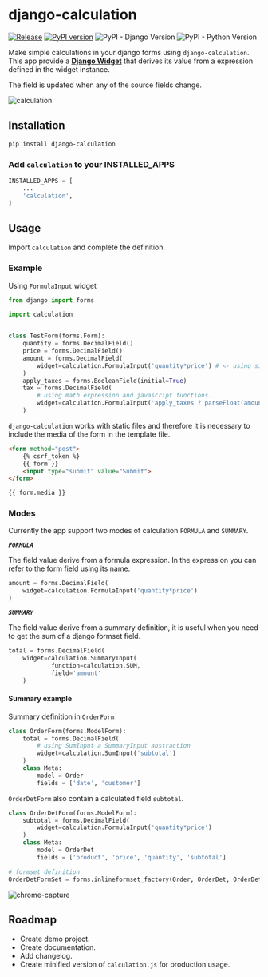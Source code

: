 # django-calculation

[![Release](https://github.com/blasferna/django-calculation/actions/workflows/release.yml/badge.svg)](https://github.com/blasferna/django-calculation/actions/workflows/release.yml)
[![PyPI version](https://img.shields.io/pypi/v/django-calculation.svg?color=success)](https://pypi.python.org/pypi/django-calculation)
![PyPI - Django Version](https://img.shields.io/pypi/djversions/django-calculation) ![PyPI - Python Version](https://img.shields.io/pypi/pyversions/django-calculation)

Make simple calculations in your django forms using `django-calculation`. This app provide a **[Django Widget](https://docs.djangoproject.com/en/3.2/ref/forms/widgets/)** that derives its value from a expression defined in the widget instance. 

The field is updated when any of the source fields change.

![calculation](https://user-images.githubusercontent.com/8385910/142947517-49a5d6a0-6a6c-41d6-8f14-a140ad44fa1e.gif)



## Installation

```bash
pip install django-calculation
```

### Add `calculation` to your INSTALLED_APPS

```python
INSTALLED_APPS = [
    ...
    'calculation',
]
````


## Usage

Import `calculation` and complete the definition. 

### Example

Using `FormulaInput` widget

```python
from django import forms

import calculation


class TestForm(forms.Form):
    quantity = forms.DecimalField()
    price = forms.DecimalField()
    amount = forms.DecimalField(
        widget=calculation.FormulaInput('quantity*price') # <- using single math expression
    )
    apply_taxes = forms.BooleanField(initial=True)
    tax = forms.DecimalField(
        # using math expression and javascript functions.
        widget=calculation.FormulaInput('apply_taxes ? parseFloat(amount/11).toFixed(2) : 0.0') 
    )

```

`django-calculation` works with static files and therefore it is necessary to include the media of the form in the template file.

```html
<form method="post">
    {% csrf_token %}
    {{ form }}
    <input type="submit" value="Submit">
</form>

{{ form.media }}
```

### Modes

Currently the app support two modes of calculation `FORMULA` and `SUMMARY`.

***`FORMULA`*** 

The field value derive from a formula expression. In the expression you can refer to the form field using its name.

```python
amount = forms.DecimalField(
    widget=calculation.FormulaInput('quantity*price')
)
```

***`SUMMARY`*** 

The field value derive from a summary definition, it is useful when you need to get the sum of a django formset field.

```python
total = forms.DecimalField(
    widget=calculation.SummaryInput(
            function=calculation.SUM,
            field='amount' 
    )
```

#### Summary example

Summary definition in `OrderForm`

```python
class OrderForm(forms.ModelForm):
    total = forms.DecimalField(
        # using SumInput a SummaryInput abstraction
        widget=calculation.SumInput('subtotal')
    )
    class Meta:
        model = Order
        fields = ['date', 'customer']
```

`OrderDetForm` also contain a calculated field `subtotal`.
```python
class OrderDetForm(forms.ModelForm):
    subtotal = forms.DecimalField(
        widget=calculation.FormulaInput('quantity*price')
    )
    class Meta:
        model = OrderDet
        fields = ['product', 'price', 'quantity', 'subtotal']

# formset definition
OrderDetFormSet = forms.inlineformset_factory(Order, OrderDet, OrderDetForm)
```

![chrome-capture](https://user-images.githubusercontent.com/8385910/129214716-e3876719-1912-49b0-989f-125e724dfb92.gif)


## Roadmap

- Create demo project.
- Create documentation.
- Add changelog.
- Create minified version of `calculation.js` for production usage.
